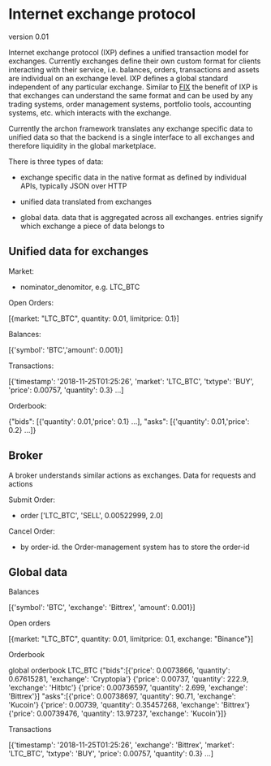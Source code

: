 # Internet exchange protocol

version 0.01

Internet exchange protocol (IXP) defines a unified transaction model for exchanges. Currently exchanges define their own custom format for clients interacting with their service, i.e. balances, orders, transactions and assets are individual on an exchange level. IXP defines a global standard independent of any particular exchange. Similar to [FIX](https://en.wikipedia.org/wiki/Financial_Information_eXchange) the benefit of IXP is that exchanges can understand the same format and can be used by any trading systems, order management systems, portfolio tools, accounting systems, etc. which interacts with the exchange.

Currently the archon framework translates any exchange specific data to unified data so that the backend 
is a single interface to all exchanges and therefore liquidity in the global marketplace.

There is three types of data:

* exchange specific data in the native format as defined by individual APIs, typically JSON over HTTP

* unified data translated from exchanges

* global data. data that is aggregated across all exchanges. entries signify which exchange a piece of data belongs to


## Unified data for exchanges

Market:

* nominator_denomitor, e.g. LTC_BTC

Open Orders:

[{market: "LTC_BTC", quantity: 0.01, limitprice: 0.1}]

Balances:

[{'symbol': 'BTC','amount': 0.001}]

Transactions:

[{'timestamp': '2018-11-25T01:25:26', 'market': 'LTC_BTC', 'txtype': 'BUY', 'price': 0.00757, 'quantity': 0.3} ...]

Orderbook:

{"bids": [{'quantity': 0.01,'price': 0.1} ...], "asks": [{'quantity': 0.01,'price': 0.2} ...]}

## Broker

A broker understands similar actions as exchanges. Data for requests and actions

Submit Order: 

* order ['LTC_BTC', 'SELL', 0.00522999, 2.0]

Cancel Order:

* by order-id. the Order-management system has to store the order-id

## Global data

Balances

[{'symbol': 'BTC', 'exchange': 'Bittrex', 'amount': 0.001}]

Open orders

[{market: "LTC_BTC", quantity: 0.01, limitprice: 0.1, exchange: "Binance"}]

Orderbook

global orderbook LTC_BTC
{"bids":[{'price': 0.0073866, 'quantity': 0.67615281, 'exchange': 'Cryptopia'}
{'price': 0.00737, 'quantity': 222.9, 'exchange': 'Hitbtc'}
{'price': 0.00736597, 'quantity': 2.699, 'exchange': 'Bittrex'}]
"asks":[{'price': 0.00738697, 'quantity': 90.71, 'exchange': 'Kucoin'}
{'price': 0.00739, 'quantity': 0.35457268, 'exchange': 'Bittrex'}
{'price': 0.00739476, 'quantity': 13.97237, 'exchange': 'Kucoin'}]}

Transactions

[{'timestamp': '2018-11-25T01:25:26', 'exchange': 'Bittrex', 'market': 'LTC_BTC', 'txtype': 'BUY', 'price': 0.00757, 'quantity': 0.3} ...]

